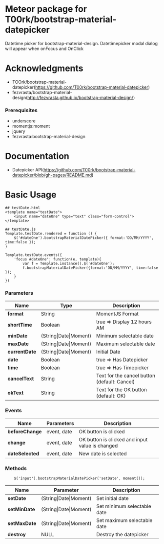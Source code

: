 # Meteor package for T00rk/bootstrap-material-datepicker

Datetime picker for bootstrap-material-design. Datetimepicker modal dialog will appear when onFocus and OnClick

# Acknowledgments 

- TOOrk/bootstrap-material-datepicker(https://github.com/T00rk/bootstrap-material-datepicker)
- fezvrasta/bootstrap-material-design(http://fezvrasta.github.io/bootstrap-material-design/)


### Prerequisites

- underscore
- momentjs:moment
- jquery
- fezvrasta:bootstrap-material-design

# Documentation

- Datepicker API(https://github.com/T00rk/bootstrap-material-datepicker/blob/gh-pages/README.md)

# Basic Usage

    ## testDate.html
    <template name="testDate">
        <input name="dateOne" type="text" class="form-control">
    </template>

    ## testDate.js
    Template.testDate.rendered = function () {
        $('#dateOne').bootstrapMaterialDatePicker({ format:'DD/MM/YYYY', time:false });
    }

    Template.testDate.events({
        'focus #dateOne': function(e, template){
            var f = Template.instance().$('#dateOne');
            f.bootstrapMaterialDatePicker({format:'DD/MM/YYYY', time:false });
        }
    })



### Parameters

| Name				| Type							| Description									|
| ----------------- | ----------------------------- | --------------------------------------------- |
| **format**		| String						| MomentJS Format								|
| **shortTime**		| Boolean						| true => Display 12 hours AM|PM 				|
| **minDate**		| (String\|Date\|Moment)		| Minimum selectable date						|
| **maxDate**		| (String\|Date\|Moment)		| Maximum selectable date						|
| **currentDate**	| (String\|Date\|Moment)		| Initial Date									|
| **date**			| Boolean						| true => Has Datepicker						|
| **time**			| Boolean						| true => Has Timepicker						|
| **cancelText**	| String						| Text for the cancel button (default: Cancel)	|
| **okText**		| String						| Text for the OK button (default: OK)			|


### Events

| Name				| Parameters				| Description										|
| ----------------- | ------------------------- | ------------------------------------------------- |
| **beforeChange**	| event, date				| OK button is clicked								|
| **change**		| event, date				| OK button is clicked and input value is changed	|
| **dateSelected**	| event, date				| New date is selected								|


### Methods

        $('input').bootstrapMaterialDatePicker('setDate', moment());

| Name				| Parameter					| Description					|
| ----------------- | ------------------------- | ----------------------------- |
| **setDate**		| (String\|Date\|Moment)	| Set initial date				|
| **setMinDate**	| (String\|Date\|Moment)	| Set minimum selectable date	|
| **setMaxDate**	| (String\|Date\|Moment)	| Set maximum selectable date	|
| **destroy**		| NULL						| Destroy the datepicker		|

